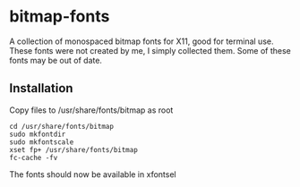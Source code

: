 # bitmap-fonts
A collection of monospaced bitmap fonts for X11, good for terminal use.
These fonts were not created by me, I simply collected them. Some of these fonts may be out of date.

## Installation
Copy files to /usr/share/fonts/bitmap as root

```
cd /usr/share/fonts/bitmap
sudo mkfontdir
sudo mkfontscale
xset fp+ /usr/share/fonts/bitmap
fc-cache -fv
```

The fonts should now be available in xfontsel


